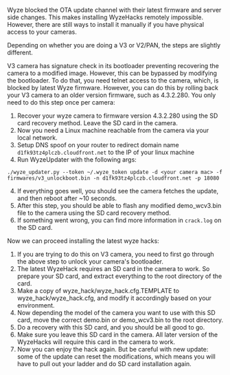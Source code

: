 Wyze blocked the OTA update channel with their latest firmware and server side
changes. This makes installing WyzeHacks remotely impossible. However, there are
still ways to install it manually if you have physical access to your cameras.

Depending on whether you are doing a V3 or V2/PAN, the steps are slightly
different.

V3 camera has signature check in its bootloader preventing recovering the camera
to a modified image. However, this can be bypassed by modifying the bootloader.
To do that, you need telnet access to the camera, which, is blocked by latest
Wyze firmware. However, you can do this by rolling back your V3 camera to an
older version firmware, such as 4.3.2.280. You only need to do this step once
per camera:
1. Recover your wyze camera to firmware version 4.3.2.280 using the SD card
recovery method. Leave the SD card in the camera.
2. Now you need a Linux machine reachable from the camera via your local network.
3. Setup DNS spoof on your router to redirect domain name `d1fk93tz4plczb.cloudfront.net`
to the IP of your linux machine
3. Run WyzeUpdater with the following args:
```
./wyze_updater.py --token ~/.wyze_token update -d <your camera mac> -f firmwares/v3_unlockboot.bin -n d1fk93tz4plczb.cloudfront.net -p 18080
```
4. If everything goes well, you should see the camera fetches the update, and
then reboot after ~10 seconds.
5. After this step, you should be able to flash any modified demo_wcv3.bin file
to the camera using the SD card recovery method.
6. If something went wrong, you can find more information in `crack.log` on the
SD card.

Now we can proceed installing the latest wyze hacks:
1. If you are trying to do this on V3 camera, you need to first go through the
above step to unlock your camera's bootloader.
2. The latest WyzeHack requires an SD card in the camera to work. So prepare
your SD card, and extract everything to the root directory of the card.
3. Make a copy of wyze_hack/wyze_hack.cfg.TEMPLATE to wyze_hack/wyze_hack.cfg,
and modify it accordingly based on your environment.
4. Now depending the model of the camera you want to use with this SD card, move
the correct demo.bin or demo_wcv3.bin to the root directory.
5. Do a recovery with this SD card, and you should be all good to go.
6. Make sure you leave this SD card in the camera. All later version of the
WyzeHacks will require this card in the camera to work.
7. Now you can enjoy the hack again. But be careful with new update: some of the
update can reset the modifications, which means you will have to pull out your
ladder and do SD card installation again.
